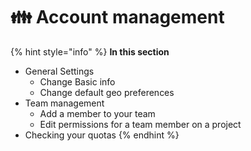 # 👪 Account management

{% hint style="info" %}
**In this section**

* General Settings
  * Change Basic info
  * Change default geo preferences
* Team management
  * Add a member to your team
  * Edit permissions for a team member on a project
* Checking your quotas
{% endhint %}

